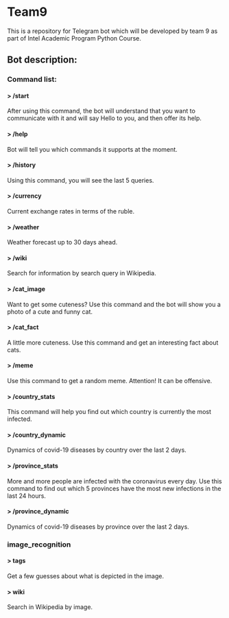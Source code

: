# Team9 

This is a repository for Telegram bot which will be developed by team 9 as part of Intel Academic Program Python Course.

## Bot description:

### Сommand list:

#### > /start
After using this command, the bot will understand that you want to communicate with it and will say Hello to you, and then offer its help.

#### > /help
Bot will tell you which commands it supports at the moment.

#### > /history
Using this command, you will see the last 5 queries.

#### > /currency
Сurrent exchange rates in terms of the ruble.

#### > /weather
Weather forecast up to 30 days ahead.

#### > /wiki
Search for information by search query in Wikipedia.

#### > /cat_image
Want to get some cuteness? Use this command and the bot will show you a photo of a cute and funny cat.

#### > /cat_fact
A little more cuteness. Use this command and get an interesting fact about cats.

#### > /meme
Use this command to get a random meme. Attention! It can be offensive.

#### > /country_stats
This command will help you find out which country is currently the most infected.

#### > /country_dynamic
Dynamics of covid-19 diseases by country over the last 2 days.

#### > /province_stats
More and more people are infected with the coronavirus every day. Use this command to find out which 5 provinces have the most new infections in the last 24 hours.

#### > /province_dynamic
Dynamics of covid-19 diseases by province over the last 2 days.

### image_recognition
#### > tags
Get a few guesses about what is depicted in the image.

#### > wiki
Search in Wikipedia by image.






